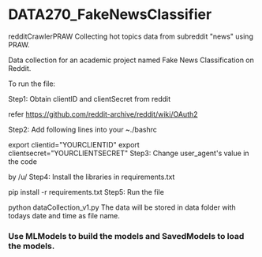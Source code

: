 # DATA270_FakeNewsClassifier

redditCrawlerPRAW
Collecting hot topics data from subreddit "news" using PRAW.

Data collection for an academic project named Fake News Classification on Reddit.

To run the file:

Step1: Obtain clientID and clientSecret from reddit

refer https://github.com/reddit-archive/reddit/wiki/OAuth2

Step2: Add following lines into your ~./bashrc

export clientid="YOURCLIENTID"
export clientsecret="YOURCLIENTSECRET"
Step3: Change user_agent's value in the code

<ApplicaitonName> by /u/<YourUsername>
Step4: Install the libraries in requirements.txt

pip install -r requirements.txt
Step5: Run the file

python dataCollection_v1.py
The data will be stored in data folder with todays date and time as file name.

### Use MLModels to build the models and SavedModels to load the models.
